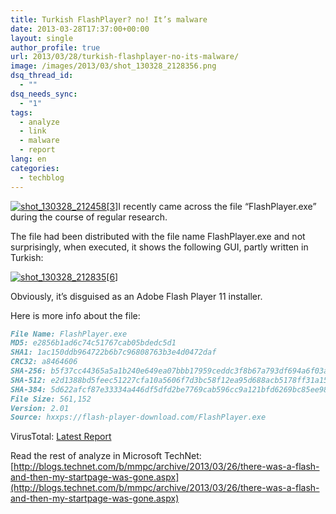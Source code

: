 ```yaml
---
title: Turkish FlashPlayer? no! It’s malware
date: 2013-03-28T17:37:00+00:00
layout: single
author_profile: true
url: 2013/03/28/turkish-flashplayer-no-its-malware/
image: /images/2013/03/shot_130328_2128356.png
dsq_thread_id:
  - ""
dsq_needs_sync:
  - "1"
tags:
  - analyze
  - link
  - malware
  - report
lang: en
categories: 
  - techblog
---
```

[![shot_130328_212458[3]](/images/2013/03/shot_130328_2124583.png)](/images/2013/03/shot_130328_2124583.png)I recently came across the file “FlashPlayer.exe” during the course of regular research.

The file had been distributed with the file name FlashPlayer.exe and not surprisingly, when executed, it shows the following GUI, partly written in Turkish:

[![shot_130328_212835[6]](/images/2013/03/shot_130328_2128356.png)](/images/2013/03/shot_130328_2128356.png)

Obviously, it’s disguised as an Adobe Flash Player 11 installer.

Here is more info about the file:

```md
File Name: FlashPlayer.exe  
MD5: e2856b1ad6c74c51767cab05bdedc5d1  
SHA1: 1ac150ddb964722b6b7c96808763b3e4d0472daf  
CRC32: a8464606  
SHA-256: b5f37cc44365a5a1b240e649ea07bbb17959ceddc3f8b67a793df694a6f03a88  
SHA-512: e2d1388bd5feec51227cfa10a5606f7d3bc58f12ea95d688acb5178ff31a156a1092f739e7dd276f4c5368d89c33ed6a15b08ff5df294b9c3647905c1083921d  
SHA-384: 5d622afcf87e33334a446df5dfd2be7769cab596cc9a121bfd6269bc85ee980f75e1a2d1472f0eb379788845230d883b  
File Size: 561,152  
Version: 2.01  
Source: hxxps://flash-player-download.com/FlashPlayer.exe
```

VirusTotal: [Latest Report](http://www.virustotal.com/latest-report.html?resource=e2856b1ad6c74c51767cab05bdedc5d1)

Read the rest of analyze in Microsoft TechNet: [http://blogs.technet.com/b/mmpc/archive/2013/03/26/there-was-a-flash-and-then-my-startpage-was-gone.aspx](http://blogs.technet.com/b/mmpc/archive/2013/03/26/there-was-a-flash-and-then-my-startpage-was-gone.aspx)